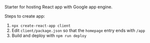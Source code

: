 Starter for hosting React app with Google app engine.

Steps to create app:

1. `npx create-react-app client`
2. Edit `client/package.json` so that the `homepage` entry ends with `/app`
3. Build and deploy with `npm run deploy`
